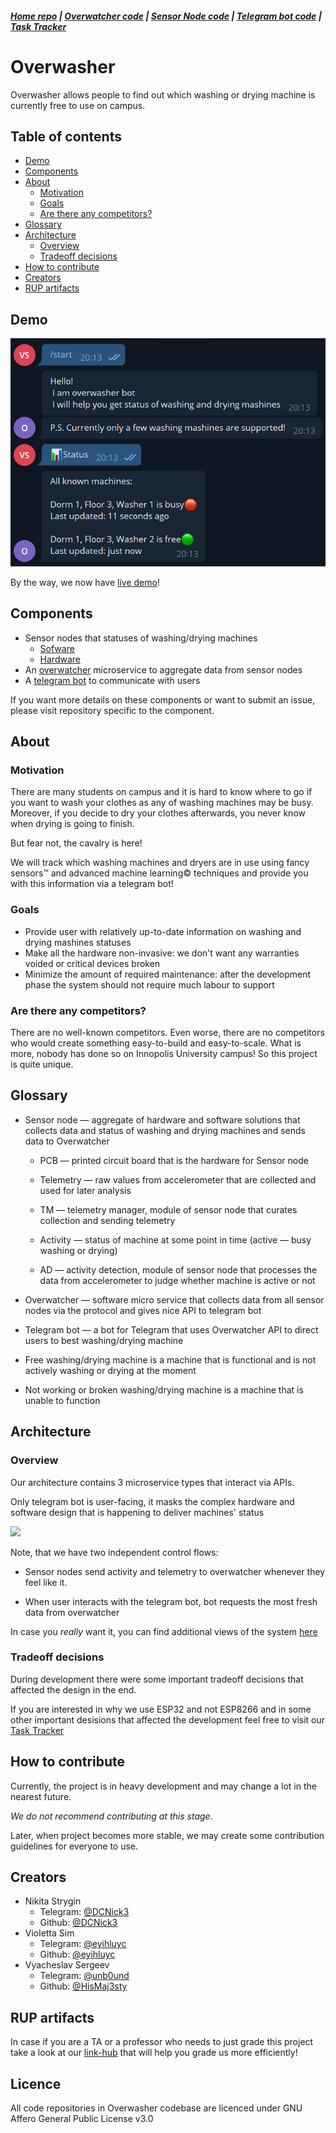 ##### [Home repo](https://github.com/overwasher/home/) | [Overwatcher code](https://github.com/overwasher/overwatcher) | [Sensor Node code](https://github.com/overwasher/esp-firmware) | [Telegram bot code](https://github.com/overwasher/telegram-bot) | [Task Tracker](https://taiga.dcnick3.me/project/overwasher/)

# Overwasher

Overwasher allows people to find out which washing or drying machine is currently free to use on campus.

## Table of contents

* [Demo](#demo)
* [Components](#components)
* [About](#about)
  + [Motivation](#motivation)
  + [Goals](#goals)
  + [Are there any competitors?](#are-there-any-competitors)
* [Glossary](#glossary)
* [Architecture](#architecture)
  + [Overview](#overview)
  + [Tradeoff decisions](#tradeoff-decisions)
* [How to contribute](#how-to-contribute)
* [Creators](#creators)
* [RUP artifacts](#rup-artifacts)

## Demo

![demo](https://raw.githubusercontent.com/overwasher/telegram-bot/main/Demo.png)

By the way, we now have [live demo](https://t.me/overwasher_bot)!

## Components

- Sensor nodes that statuses of washing/drying machines
  - [Sofware](https://github.com/overwasher/sensor-node)
  - [Hardware](https://github.com/overwasher/sensor-node-hardware)
- An [overwatcher](https://github.com/overwasher/overwatcher) microservice to aggregate data from sensor nodes
- A [telegram bot](https://github.com/overwasher/telegram-bot) to communicate with users

If you want more details on these components or want to submit an issue, please visit repository specific to the component.

## About

### Motivation

There are many students on campus and it is hard to know where to go if you want to wash your clothes as any of washing machines may be busy. Moreover, if you decide to dry your clothes afterwards, you never know when drying is going to finish.

But fear not, the cavalry is here!

We will track which washing machines and dryers are in use using fancy sensors™ and advanced machine learning© techniques and provide you with this information via a telegram bot!

### Goals

- Provide user with relatively up-to-date information on washing and drying mashines statuses
- Make all the hardware non-invasive: we don't want any warranties voided or critical devices broken
- Minimize the amount of required maintenance: after the development phase the system should not require much labour to support

### Are there any competitors?

There are no well-known competitors. Even worse, there are no competitors who would create something easy-to-build and easy-to-scale. What is more, nobody has done so on Innopolis University campus! So this project is quite unique.

## Glossary

* Sensor node — aggregate of hardware and software solutions that collects data and status of washing and drying machines and sends data to Overwatcher

  * PCB — printed circuit board that is the hardware for Sensor node

  * Telemetry — raw values from accelerometer that are collected and used for later analysis 

  * TM — telemetry manager, module of sensor node that curates collection and sending telemetry

  * Activity — status of machine at some point in time (active — busy washing or drying)

  * AD — activity detection, module of sensor node that processes the data from accelerometer to judge whether machine is active or not

* Overwatcher — software micro service that collects data from all sensor nodes via the protocol and gives nice API to telegram bot

* Telegram bot — a bot for Telegram that uses Overwatcher API to direct users to best washing/drying machine

* Free washing/drying machine is a machine that is functional and is not actively washing or drying at the moment

* Not working or broken washing/drying machine is a machine that is unable to function

## Architecture

### Overview

Our architecture contains 3 microservice types that interact via APIs.

Only telegram bot is user-facing, it masks the complex hardware and software design that is happening to deliver machines' status

![](https://files.catbox.moe/7g8v3o.jpg)

Note, that we have two independent control flows:

* Sensor nodes send activity and telemetry to overwatcher whenever they feel like it.

* When user interacts with the telegram bot, bot requests the most fresh data from overwatcher

In case you *really* want it, you can find additional views of the system [here](https://taiga.dcnick3.me/project/overwasher/wiki/architecture) 

### Tradeoff decisions 

During development there were some important tradeoff decisions that affected the design in the end.

If you are interested in why we use ESP32 and not ESP8266 and in some other important desisions that affected the development feel free to visit our [Task Tracker](https://taiga.dcnick3.me/project/overwasher/wiki/tradeoff-decisions-about-quality)

## How to contribute

Currently, the project is in heavy development and may change a lot in the nearest future. 

*We do not recommend contributing at this stage*. 

Later, when project becomes more stable, we may create some contribution guidelines for everyone to use. 

## Creators

- Nikita Strygin
  * Telegram: [@DCNick3](https://t.me/DCNick3)
  * Github: [@DCNick3](https://github.com/DCNick3)
- Violetta Sim
  * Telegram: [@eyihluyc](https://t.me/eyihluyc)
  * Github: [@eyihluyc](https://github.com/eyihluyc)
- Vyacheslav Sergeev
  * Telegram: [@unb0und](https://t.me/unb0und)
  * Github: [@HisMaj3sty](https://github.com/HisMaj3sty)

## RUP artifacts

In case if you are a TA or a professor who needs to just grade this project take a look at our [link-hub](https://taiga.dcnick3.me/project/overwasher/wiki/rup-artifacts) that will help you grade us more efficiently!

## Licence

All code repositories in Overwasher codebase are licenced under GNU Affero General Public License v3.0
